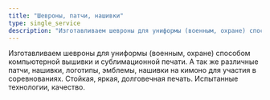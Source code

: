 ```yaml
---
title: "Шевроны, патчи, нашивки"
type: single_service
description: "Изготавливаем шевроны для униформы (военным, охране) способом компьютерной вышивки и сублимационной печати.  А так же различные патчи, нашивки, логотипы, эмблемы, нашивки на кимоно для участия в соревнованиях.  Стойкая, яркая, долговечная печать. Испытанные технологии, качество. Работаем по Талдыкоргану."
---
```


Изготавливаем шевроны для униформы (военным, охране) способом
компьютерной вышивки и сублимационной печати.  А так же различные
патчи, нашивки, логотипы, эмблемы, нашивки на кимоно для участия в
соревнованиях.  Стойкая, яркая, долговечная печать. Испытанные
технологии, качество.

